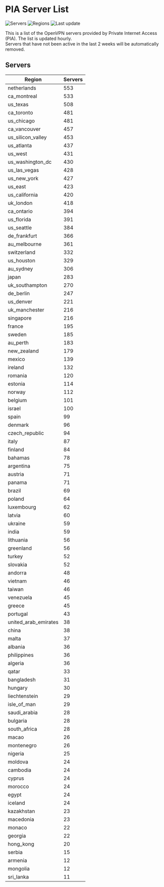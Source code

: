 # PIA Server List

![Servers](https://img.shields.io/badge/servers-15,211-blue)
![Regions](https://img.shields.io/badge/regions-97-blue)
![Last update](https://img.shields.io/badge/last_updated-Wed_Jul_03_00:16:07_UTC_2024-blue)

This is a list of the OpenVPN servers provided by Private Internet Access (PIA). The list is updated hourly. </br>
Servers that have not been active in the last 2 weeks will be automatically removed.

## Servers
| Region               | Servers |
|----------------------|---------|
| netherlands | 553 |
| ca_montreal | 533 |
| us_texas | 508 |
| ca_toronto | 481 |
| us_chicago | 481 |
| ca_vancouver | 457 |
| us_silicon_valley | 453 |
| us_atlanta | 437 |
| us_west | 431 |
| us_washington_dc | 430 |
| us_las_vegas | 428 |
| us_new_york | 427 |
| us_east | 423 |
| us_california | 420 |
| uk_london | 418 |
| ca_ontario | 394 |
| us_florida | 391 |
| us_seattle | 384 |
| de_frankfurt | 366 |
| au_melbourne | 361 |
| switzerland | 332 |
| us_houston | 329 |
| au_sydney | 306 |
| japan | 283 |
| uk_southampton | 270 |
| de_berlin | 247 |
| us_denver | 221 |
| uk_manchester | 216 |
| singapore | 216 |
| france | 195 |
| sweden | 185 |
| au_perth | 183 |
| new_zealand | 179 |
| mexico | 139 |
| ireland | 132 |
| romania | 120 |
| estonia | 114 |
| norway | 112 |
| belgium | 101 |
| israel | 100 |
| spain | 99 |
| denmark | 96 |
| czech_republic | 94 |
| italy | 87 |
| finland | 84 |
| bahamas | 78 |
| argentina | 75 |
| austria | 71 |
| panama | 71 |
| brazil | 69 |
| poland | 64 |
| luxembourg | 62 |
| latvia | 60 |
| ukraine | 59 |
| india | 59 |
| lithuania | 56 |
| greenland | 56 |
| turkey | 52 |
| slovakia | 52 |
| andorra | 48 |
| vietnam | 46 |
| taiwan | 46 |
| venezuela | 45 |
| greece | 45 |
| portugal | 43 |
| united_arab_emirates | 38 |
| china | 38 |
| malta | 37 |
| albania | 36 |
| philippines | 36 |
| algeria | 36 |
| qatar | 33 |
| bangladesh | 31 |
| hungary | 30 |
| liechtenstein | 29 |
| isle_of_man | 29 |
| saudi_arabia | 28 |
| bulgaria | 28 |
| south_africa | 28 |
| macao | 26 |
| montenegro | 26 |
| nigeria | 25 |
| moldova | 24 |
| cambodia | 24 |
| cyprus | 24 |
| morocco | 24 |
| egypt | 24 |
| iceland | 24 |
| kazakhstan | 23 |
| macedonia | 23 |
| monaco | 22 |
| georgia | 22 |
| hong_kong | 20 |
| serbia | 15 |
| armenia | 12 |
| mongolia | 12 |
| sri_lanka | 11 |